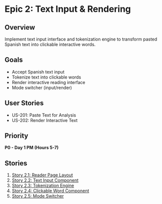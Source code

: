# Epic 2: Text Input & Rendering

## Overview
Implement text input interface and tokenization engine to transform pasted Spanish text into clickable interactive words.

## Goals
- Accept Spanish text input
- Tokenize text into clickable words
- Render interactive reading interface
- Mode switcher (input/render)

## User Stories
- US-201: Paste Text for Analysis
- US-202: Render Interactive Text

## Priority
**P0 - Day 1 PM (Hours 5-7)**

## Stories
1. [Story 2.1: Reader Page Layout](./story-2.1-reader-layout.md)
2. [Story 2.2: Text Input Component](./story-2.2-text-input.md)
3. [Story 2.3: Tokenization Engine](./story-2.3-tokenization.md)
4. [Story 2.4: Clickable Word Component](./story-2.4-clickable-word.md)
5. [Story 2.5: Mode Switcher](./story-2.5-mode-switcher.md)
